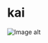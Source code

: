 # kai
![Image alt](https://github.com/kaieha/poo/blob/bb36de17d11e4867e67491fe83573fdb1a328384/IMG_1616.png)
